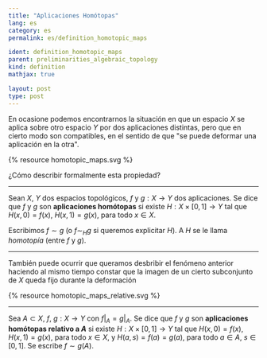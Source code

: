 ```yaml
---
title: "Aplicaciones Homótopas"
lang: es
category: es
permalink: es/definition_homotopic_maps

ident: definition_homotopic_maps
parent: preliminarities_algebraic_topology
kind: definition
mathjax: true

layout: post
type: post
---
```


En ocasione podemos encontrarnos la situación en que un espacio $X$ se aplica sobre otro espacio $Y$ por dos aplicaciones distintas, pero que en cierto modo son compatibles, en el sentido de que "se puede deformar una aplicación en la otra".

{% resource homotopic_maps.svg %}

¿Cómo describir formalmente esta propiedad?

--------------

Sean $X$, $Y$ dos espacios topológicos, $f$ y $g:X\longrightarrow Y$ dos aplicaciones. Se dice que $f$ y $g$ son **aplicaciones homótopas** si existe $H:X\times [0,1]\longrightarrow Y$ tal que $H(x,0)=f(x)$, $H(x,1)=g(x)$, para todo $x\in X$.

Escribimos $f\sim g$ (o $f\sim_H g$ si queremos explicitar $H$). A $H$ se le llama *homotopí­a* (entre $f$ y $g$).

--------------

También puede ocurrir que queramos desbribir el fenómeno anterior haciendo al mismo tiempo constar que la imagen de un cierto subconjunto de $X$ queda fijo durante la deformación

{% resource homotopic_maps_relative.svg %}

--------------

Sea $A\subset X$, $f$, $g:X\longrightarrow Y$ con $f\vert_A=g\vert_A$. Se dice que $f$ y $g$ son **aplicaciones homótopas relativo a $A$** si existe $H:X\times [0,1]\longrightarrow Y$ tal que $H(x,0)=f(x)$, $H(x,1)=g(x)$, para todo $x\in X$, y $H(a,s)=f(a)=g(a)$, para todo $a\in A$, $s\in [0,1]$. Se escribe $f\sim g (A)$.